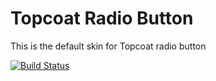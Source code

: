 Topcoat Radio Button
====================

This is the default skin for Topcoat radio button

[![Build Status](https://travis-ci.org/topcoat/radio-input.png?branch=master)](https://travis-ci.org/topcoat/radio-input)

